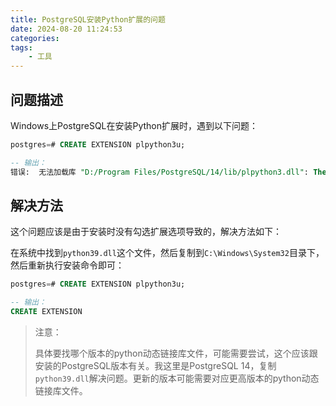 ```yaml
---
title: PostgreSQL安装Python扩展的问题
date: 2024-08-20 11:24:53
categories:
tags:
    - 工具
---
```



## 问题描述

Windows上PostgreSQL在安装Python扩展时，遇到以下问题：

```sql
postgres=# CREATE EXTENSION plpython3u;

-- 输出：
错误:  无法加载库 "D:/Program Files/PostgreSQL/14/lib/plpython3.dll": The specified module could not be found.
```

## 解决方法

这个问题应该是由于安装时没有勾选扩展选项导致的，解决方法如下：

在系统中找到`python39.dll`这个文件，然后复制到`C:\Windows\System32`目录下，然后重新执行安装命令即可：

```sql
postgres=# CREATE EXTENSION plpython3u;

-- 输出：
CREATE EXTENSION
```

> 注意：
> 
> 具体要找哪个版本的python动态链接库文件，可能需要尝试，这个应该跟安装的PostgreSQL版本有关。我这里是PostgreSQL 14，复制`python39.dll`解决问题。更新的版本可能需要对应更高版本的python动态链接库文件。
